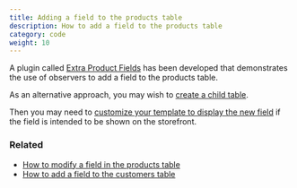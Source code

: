 ```yaml
---
title: Adding a field to the products table 
description: How to add a field to the products table 
category: code
weight: 10
---
```


A plugin called [Extra Product Fields](https://github.com/torvista/Zen_Cart-Extra_Product_Fields)
has been developed that demonstrates the use of observers to add a field to the products table.  

As an alternative approach, you may wish to [create a child table](/dev/code/child_table_products/). 

Then you may need to [customize your template to display the new field](/dev/code/displaying_custom_fields/) if the field is intended to be shown on the storefront. 

### Related
- [How to modify a field in the products table](/dev/code/modify_field_products/)
- [How to add a field to the customers table](/dev/code/add_field_customers/)
